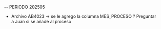
-- PERIODO 202505 
- Archivo AB4023 -> se le agrego la columna MES_PROCESO ? Preguntar a Juan si se añade al proceso